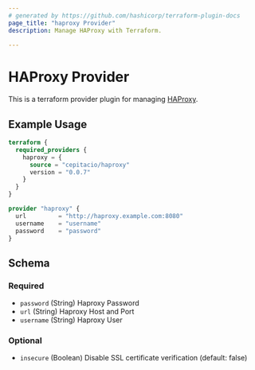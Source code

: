 ```yaml
---
# generated by https://github.com/hashicorp/terraform-plugin-docs
page_title: "haproxy Provider"
description: Manage HAProxy with Terraform.
  
---
```


# HAProxy Provider

This is a terraform provider plugin for managing [HAProxy](https://www.haproxy.com/).


## Example Usage

```terraform
terraform {
  required_providers {
    haproxy = {
      source = "cepitacio/haproxy"
      version = "0.0.7"
    }
  }
}

provider "haproxy" {
  url         = "http://haproxy.example.com:8080"
  username    = "username"
  password    = "password"
}
```

<!-- schema generated by tfplugindocs -->
## Schema

### Required

- `password` (String) Haproxy Password
- `url` (String) Haproxy Host and Port
- `username` (String) Haproxy User

### Optional

- `insecure` (Boolean) Disable SSL certificate verification (default: false)
